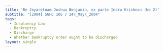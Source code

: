 ```yaml
---
title: 'Re Jeyaretnam Joshua Benjamin, ex parte Indra Krishnan (No 2)'
subtitle: "[2004] SGHC 106 / 24\_May\_2004"
tags:
  - Insolvency Law
  - Bankruptcy
  - Discharge
  - Whether bankruptcy order ought to be discharged
layout: single
---
```


